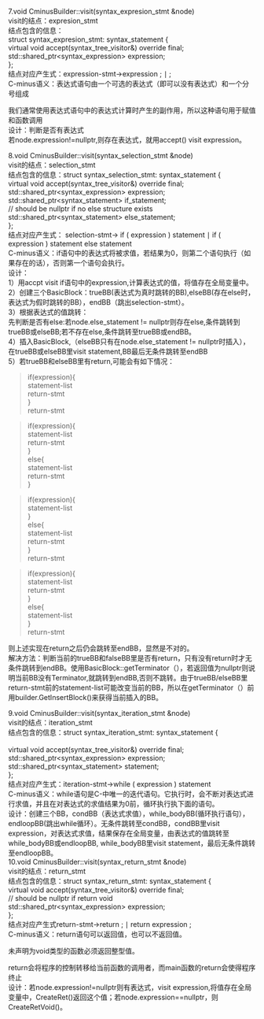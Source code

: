 7.void CminusBuilder::visit(syntax_expresion_stmt &node) <br />
visit的结点：expresion_stmt<br />
结点包含的信息：<br />struct syntax_expresion_stmt: syntax_statement {  <br />
virtual void accept(syntax_tree_visitor&) override final;<br />  std::shared_ptr<syntax_expression> expression;<br />
 };
<br />
结点对应产生式：expression-stmt→expression ; ∣ ;<br />
C-minus语义：表达式语句由一个可选的表达式（即可以没有表达式）和一个分号组成

我们通常使用表达式语句中的表达式计算时产生的副作用，所以这种语句用于赋值和函数调用
<br />
设计：判断是否有表达式<br />
若node.expression!=nullptr,则存在表达式，就用accept() visit expression。<br />


8.void CminusBuilder::visit(syntax_selection_stmt &node) <br />
visit的结点：selection_stmt<br />
结点包含的信息：struct syntax_selection_stmt: syntax_statement {  <br />
virtual void accept(syntax_tree_visitor&) override final;  <br />std::shared_ptr<syntax_expression> expression;  <br /> std::shared_ptr<syntax_statement> if_statement; <br /> 
// should be nullptr if no else structure exists  std::shared_ptr<syntax_statement> else_statement;<br />
};
<br />
结点对应产生式：
selection-stmt→ if ( expression ) statement ∣ if ( expression ) statement else statement
​<br />
C-minus语义：if语句中的表达式将被求值，若结果为0，则第二个语句执行（如果存在的话），否则第一个语句会执行。
<br />
设计：<br />
1）用accpt visit if语句中的expression,计算表达式的值，将值存在全局变量中。<br />
2）创建三个BasicBlock：trueBB(表达式为真时跳转的BB),elseBB(存在else时，表达式为假时跳转的BB），endBB（跳出selection-stmt）。<br />
3）根据表达式的值跳转：<br />先判断是否有else:若node.else_statement != nullptr则存在else,条件跳转到trueBB或elseBB;若不存在else,条件跳转至trueBB或endBB。<br />
4）插入BasicBlock,（elseBB只有在node.else_statement != nullptr时插入），在trueBB或elseBB里visit statement,BB最后无条件跳转至endBB<br />
5）若trueBB和elseBB里有return,可能会有如下情况：<br />
> if(expression){<br />
>   statement-list<br />
>   return-stmt<br />
> }<br />
> return-stmt<br />


> if(expression){<br />
>   statement-list<br />
>   return-stmt<br />
> }<br />
> else{<br />
> statement-list<br />
> return-stmt<br />
> }<br />

> if(expression){<br />
>   statement-list<br />
> }<br />
> else{<br />
> statement-list<br />
> return-stmt<br />
> }<br />
> return-stmt<br />

>if(expression){<br />
>   statement-list<br />
>   return-stmt<br />
> }<br />
> else{<br />
> statement-list<br />
> }<br />
> return-stmt<br />
 
则上述实现在return之后仍会跳转至endBB，显然是不对的。<br />解决方法：判断当前的trueBB和falseBB里是否有return，只有没有return时才无条件跳转到endBB。使用BasicBlock::getTerminator（），若返回值为nullptr则说明当前BB没有Terminator,就跳转到endBB,否则不跳转。由于trueBB/elseBB里return-stmt前的statement-list可能改变当前的BB，所以在getTerminator（）前用builder.GetInsertBlock()来获得当前插入的BB。


9.void CminusBuilder::visit(syntax_iteration_stmt &node)<br />
visit的结点：iteration_stmt<br />
结点包含的信息：struct syntax_iteration_stmt: syntax_statement {<br />  
virtual void accept(syntax_tree_visitor&) override final;<br />  std::shared_ptr<syntax_expression> expression;<br />   std::shared_ptr<syntax_statement> statement;<br />
};
<br />
结点对应产生式：iteration-stmt→while ( expression ) statement<br />
C-minus语义：while语句是C-中唯一的迭代语句。它执行时，会不断对表达式进行求值，并且在对表达式的求值结果为0前，循环执行执下面的语句。<br />
设计：创建三个BB，condBB（表达式求值），while_bodyBB(循环执行语句），endloopBB(跳出while循环）。无条件跳转至condBB，condBB里visit expression，对表达式求值，结果保存在全局变量，由表达式的值跳转至while_bodyBB或endloopBB, while_bodyBB里visit statement，最后无条件跳转至endloopBB。<br />
10.void CminusBuilder::visit(syntax_return_stmt &node)<br />
visit的结点：return_stmt<br />
结点包含的信息：struct syntax_return_stmt: syntax_statement {  <br />
virtual void accept(syntax_tree_visitor&) override final;  <br />
// should be nullptr if return void  <br />
std::shared_ptr<syntax_expression> expression; <br />
};
<br />
结点对应产生式return-stmt→return ; ∣ return expression ;<br />
C-minus语义：return语句可以返回值，也可以不返回值。<br />

未声明为void类型的函数必须返回整型值。<br />

return会将程序的控制转移给当前函数的调用者，而main函数的return会使得程序终止
<br />
设计：若node.expression!=nullptr则有表达式，visit expression,将值存在全局变量中，CreateRet()返回这个值；若node.expression==nullptr，则CreateRetVoid()。


